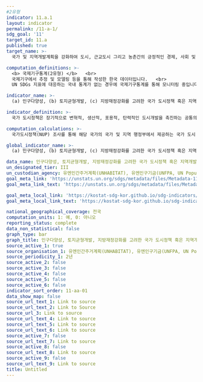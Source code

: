 ```yaml
---
#2유형
indicator: 11.a.1
layout: indicator
permalink: /11-a-1/
sdg_goal: '11'
target_id: 11.a
published: true
target_name: >-
  국가 및 지역개발계획을 강화하여 도시, 근교도시 그리고 농촌간의 긍정적인 경제, 사회 및 환경적 연결고리를 지원

computation_definitions: >-
  <b> 국제기구통계(2유형) </b>   <br>
  국제기구에서 추정 및 모델링 등을 통해 작성한 한국 데이터입니다.   <br>
  UN SDGs 지표에 대응하는 국내 통계가 없는 경우에 국제기구통계를 통해 모니터링 중입니다. 

indicator_name: >-
  (a) 인구다양성, (b) 토지균형개발, (c) 지방재정강화를 고려한 국가 도시정책 혹은 지역개발계획이 있는 국가의 수

indicator_definition: >-
  국가 도시정책은 장기적으로 변혁적, 생산적, 포용적, 탄력적인 도시개발을 촉진하는 공통의 목표를 위해 다양한 행위자를 조정하고 결집하는 신중한 정부 주도 과정을 통해 도출된 일관성 있는 일련의 의사결정원칙으로 (a) 인구다양성, (b) 토지균형개발, (c)지방재정강화라는 세 가지 기준을 통과해야 함

computation_calculations: >-
  국가도시정책(NUP) 조사를 통해 해당 국가의 국가 및 지역 행정부에서 제공하는 국가 도시 정책과 지역 개발 계획 자료 제출

global_indicator_name: >-
  (a) 인구다양성, (b) 토지균형개발, (c) 지방재정강화를 고려한 국가 도시정책 혹은 지역개발계획이 있는 국가의 수

data_name: 인구다양성, 토지균형개발, 지방재정강화를 고려한 국가 도시정책 혹은 지역개발계획이 있는 국가
un_designated_tier: III
un_custodian_agency: 유엔인간주거계획(UNHABITAT), 유엔인구기금(UNFPA, UN Population Fund)
goal_meta_link: 'https://unstats.un.org/sdgs/metadata/files/Metadata-11-0a-01.pdf'
goal_meta_link_text: 'https://unstats.un.org/sdgs/metadata/files/Metadata-11-0a-01.pdf'

goal_meta_local_link: 'https://kostat-sdg-kor.github.io/sdg-indicators/public/data/Metadata-11-0a-01_KOR.pdf'
goal_meta_local_link_text: 'https://kostat-sdg-kor.github.io/sdg-indicators/public/data/Metadata-11-0a-01_KOR.pdf'

national_geographical_coverage: 전국
computation_units: 1: 예, 0: 아니오
reporting_status: complete
data_non_statistical: false
graph_type: bar
graph_title: 인구다양성, 토지균형개발, 지방재정강화를 고려한 국가 도시정책 혹은 지역개발계획이 있는 국가
source_active_1: true
source_organisation_1: 유엔인간주거계획(UNHABITAT), 유엔인구기금(UNFPA, UN Population Fund)
source_periodicity_1: 2년
source_active_2: false
source_active_3: false
source_active_4: false
source_active_5: false
source_active_6: false
indicator_sort_order: 11-aa-01
data_show_map: false
source_url_text_1: Link to source
source_url_text_2: Link to Source
source_url_3: Link to source
source_url_text_4: Link to source
source_url_text_5: Link to source
source_url_text_6: Link to source
source_active_7: false
source_url_text_7: Link to source
source_active_8: false
source_url_text_8: Link to source
source_active_9: false
source_url_text_9: Link to source
title: Untitled
---
```

